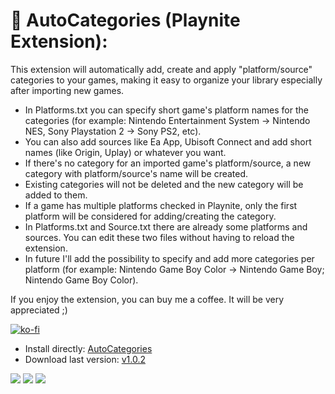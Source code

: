 # 🧩 AutoCategories (Playnite Extension):

 This extension will automatically add, create and apply "platform/source" categories to your games, making it easy to organize your library especially after importing new games. 

- In Platforms.txt you can specify short game's platform names for the categories (for example: Nintendo Entertainment System -> Nintendo NES, Sony Playstation 2 -> Sony PS2, etc).
- You can also add sources like Ea App, Ubisoft Connect and add short names (like Origin, Uplay) or whatever you want.   
- If there's no category for an imported game's platform/source, a new category with platform/source's name will be created.
- Existing categories will not be deleted and the new category will be added to them.
- If a game has multiple platforms checked in Playnite, only the first platform will be considered for adding/creating the category.
- In Platforms.txt and Source.txt there are already some platforms and sources. You can edit these two files without having to reload the extension.  
- In future I'll add the possibility to specify and add more categories per platform (for example: Nintendo Game Boy Color -> Nintendo Game Boy; Nintendo Game Boy Color).


If you enjoy the extension, you can buy me a coffee. It will be very appreciated ;)

[![ko-fi](https://ko-fi.com/img/githubbutton_sm.svg)](https://ko-fi.com/E1E214R1KB)

- Install directly:
  [AutoCategories](https://playnite.link/addons.html#AutoCategories)
- Download last version:
[v1.0.2](https://github.com/roob-p/AutoCategories-PlayniteExtension/releases/download/v1.0.2/Autocategories_v1.0.2.pext)



![](https://github.com/roob-p/AutoCategories-PlayniteExtension/blob/main/media/1.gif)
![](https://github.com/roob-p/AutoCategories-PlayniteExtension/blob/main/media/3.gif)
![](https://github.com/roob-p/AutoCategories-PlayniteExtension/blob/main/media/2.gif)




